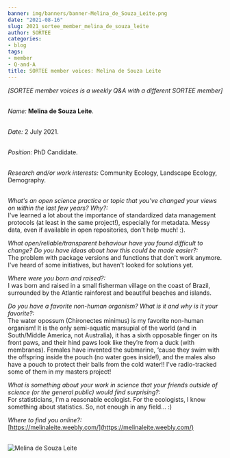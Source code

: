 ```yaml
---
banner: img/banners/banner-Melina_de_Souza_Leite.png
date: "2021-08-16"
slug: 2021_sortee_member_melina_de_souza_leite
author: SORTEE
categories:
- blog
tags:
- member
- Q-and-A
title: SORTEE member voices: Melina de Souza Leite
---
```



*[SORTEE member voices is a weekly Q&A with a different SORTEE member]*    
&nbsp;
&nbsp;

   _Name:_ **Melina de Souza Leite**.   
&nbsp;

   _Date:_ 2 July 2021.   
&nbsp;

   _Position:_ PhD Candidate.   
&nbsp;

   _Research and/or work interests:_ Community Ecology, Landscape Ecology, Demography.   
&nbsp;

_What's an open science practice or topic that you've changed your views on within the last few years? Why?:_   
I've learned a lot about the importance of standardized data management protocols (at least in the same project!), especially for metadata. Messy data, even if available in open repositories, don't help much! :). 
&nbsp;

_What open/reliable/transparent behaviour have you found difficult to change? Do you have ideas about how this could be made easier?:_   
The problem with package versions and functions that don't work anymore. I've heard of some initiatives, but haven't looked for solutions yet.
&nbsp;

_Where were you born and raised?:_   
I was born and raised in a small fisherman village on the coast of Brazil, surrounded by the Atlantic rainforest and beautiful beaches and islands.
&nbsp;

_Do you have a favorite non-human organism? What is it and why is it your favorite?:_   
The water opossum (Chironectes minimus) is my favorite non-human organism! It is the only semi-aquatic marsupial of the world (and in South/Middle America, not Australia), it has a sixth opposable finger on its front paws, and their hind paws look like they’re from a duck (with membranes). Females have invented the submarine, ‘cause they swim with the offspring inside the pouch (no water goes inside!), and the males also have a pouch to protect their balls from the cold water!! I've radio-tracked some of them in my masters project! 
&nbsp;

_What is something about your work in science that your friends outside of science (or the general public) would find surprising?:_   
For statisticians, I'm a reasonable ecologist. For the ecologists, I know something about statistics. So, not enough in any field... :)
&nbsp;

_Where to find you online?:_   
[https://melinaleite.weebly.com/](https://melinaleite.weebly.com/)   
&nbsp;
&nbsp;


![Melina de Souza Leite](/blog/images/Melina_de_Souza_Leite.png)    
&nbsp;